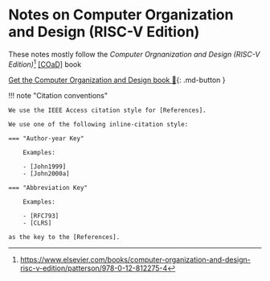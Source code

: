 # Notes on Computer Organization and Design (RISC-V Edition)

These notes mostly follow the *Computer Orgnanization and Design
(RISC-V Edition)*[^1] [\[COaD\]][COaD] book 

[Get the Computer Organization and Design book :book:][COaD]{: .md-button }

!!! note "Citation conventions"

    We use the IEEE Access citation style for [References].

    We use one of the following inline-citation style:

    === "Author-year Key"

        Examples:

        - [John1999]
        - [John2000a]

    === "Abbreviation Key"

        Examples:

        - [RFC793]
        - [CLRS]

    as the key to the [References].

[COaD]: https://www.elsevier.com/books/computer-organization-and-design-risc-v-edition/patterson/978-0-12-812275-4
[References]: ./references.md
[^1]: https://www.elsevier.com/books/computer-organization-and-design-risc-v-edition/patterson/978-0-12-812275-4
